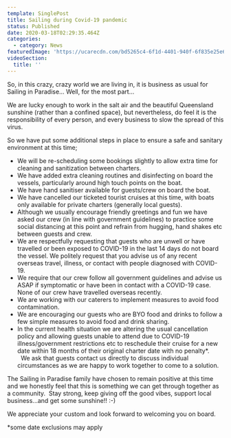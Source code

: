 ```yaml
---
template: SinglePost
title: Sailing during Covid-19 pandemic
status: Published
date: 2020-03-18T02:29:35.464Z
categories:
  - category: News
featuredImage: 'https://ucarecdn.com/bd5265c4-6f1d-4401-940f-6f835e25e6f7/'
videoSection:
  title: ''
---
```

So, in this crazy, crazy world we are living in, it is business as usual for Sailing in Paradise… Well, for the most part...    

We are lucky enough to work in the salt air and the beautiful Queensland sunshine (rather than a confined space), but nevertheless, do feel it is the responsibility of every person, and every business to slow the spread of this virus.  

So we have put some additional steps in place to ensure a safe and sanitary environment at this time;

* We will be re-scheduling some bookings slightly to allow extra time for cleaning and sanitization between charters. 
* We have added extra cleaning routines and disinfecting on board the vessels, particularly around high touch points on the boat. 
* We have hand sanitiser available for guests/crew on board the boat.   
* We have cancelled our ticketed tourist cruises at this time, with boats only available for private charters (generally local guests).
* Although we usually encourage friendly greetings and fun we have asked our crew (in line with government guidelines) to practice some social distancing at this point and refrain from hugging, hand shakes etc between guests and crew.
* We are respectfully requesting that guests who are unwell or have travelled or been exposed to COVID-19 in the last 14 days do not board the vessel. We politely request that you advise us of any recent overseas travel, illness, or contact with people diagnosed with COVID-19.  
* We require that our crew follow all government guidelines and advise us ASAP if symptomatic or have been in contact with a COVID-19 case. None of our crew have travelled overseas recently. 
* We are working with our caterers to implement measures to avoid food contamination.
* We are encouraging our guests who are BYO food and drinks to follow a few simple measures to avoid food and drink sharing.  
* In the current health situation we are altering the usual cancellation policy and allowing guests unable to attend due to COVID-19 illness/government restrictions etc to reschedule their cruise for a new date within 18 months of their original charter date with no penalty*.    We ask that guests contact us directly to discuss individual circumstances as we are happy to work together to come to a solution.  

The Sailing in Paradise family have chosen to remain positive at this time and we honestly feel that this is something we can get through together as a community.    Stay strong, keep giving off the good vibes, support local business...and get some sunshine!! :-)   

We appreciate your custom and look forward to welcoming you on board.



\*some date exclusions may apply
